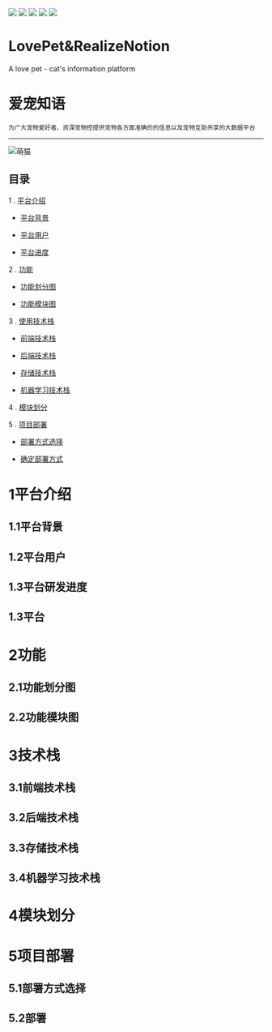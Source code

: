 ![](https://img.shields./travis/rust-lang/rust/master.svg)
![](https://img.shields.io/scrutinizer/coverage/g/phpmyadmin/phpmyadmin/master.svg)
![](https://img.shields.io/sensiolabs/i/45afb680-d4e6-4e66-93ea-bcfa79eb8a87.svg)
![](https://img..io/dotnet.myget/dotnet-coreclr/dt/Microsoft.DotNet.CoreCLR.svg)
![](https://img.shields.io/badge/python-3.6-orange.svg)

# LovePet&RealizeNotion
A love pet - cat's information platform

# 爱宠知语

`为广大宠物爱好者、资深宠物控提供宠物各方面准确的的信息以及宠物互助共享的大数据平台`

---

![萌猫](https://github.com/PythonScientists/LovePet-RealizeNotion/blob/master/cat.jpg)


## 目录

1 . [平台介绍](#1平台介绍)

  - [平台背景](##1.1平台背景)
  
  - [平台用户](##1.2平台用户)
  
  - [平台进度](##1.3平台研发进度)
    
2 . [功能](#2功能)

  - [功能划分图](##2.1功能划分图)
  
  - [功能模块图](##2.2功能模块图)

3 . [使用技术栈](#3技术栈)
  
  - [前端技术栈](##3.1前端技术栈)
  
  - [后端技术栈](##3.2后端技术栈)
  
  - [存储技术栈](##3.3存储技术栈)
  
  - [机器学习技术栈](##3.4机器学习技术栈)

4 . [模块划分](#4模块划分)

5 . [项目部署](#5项目部署)

  - [部署方式选择](##5.1部署方式选择)
  
  - [确定部署方式](##5.2部署)

# 1平台介绍

## 1.1平台背景

## 1.2平台用户

## 1.3平台研发进度

## 1.3平台
# 2功能

## 2.1功能划分图

## 2.2功能模块图

# 3技术栈

## 3.1前端技术栈

## 3.2后端技术栈

## 3.3存储技术栈

## 3.4机器学习技术栈

# 4模块划分

# 5项目部署

## 5.1部署方式选择

## 5.2部署
